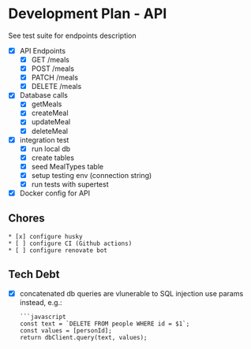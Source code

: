 # Development Plan - API
See test suite for endpoints description

* [x] API Endpoints
    * [x] GET /meals
    * [x] POST /meals
    * [x] PATCH /meals
    * [x] DELETE /meals

* [x] Database calls
    * [x] getMeals
    * [x] createMeal
    * [x] updateMeal
    * [x] deleteMeal

* [x] integration test
    * [x] run local db
    * [x] create tables
    * [x] seed MealTypes table
    * [x] setup testing env (connection string)
    * [x] run tests with supertest

* [x] Docker config for API

## Chores
    * [x] configure husky
    * [ ] configure CI (Github actions)
    * [ ] configure renovate bot

## Tech Debt
* [x] concatenated db queries are vlunerable to SQL injection
      use params instead, e.g.:

      ```javascript
      const text = `DELETE FROM people WHERE id = $1`;
      const values = [personId];
      return dbClient.query(text, values);
